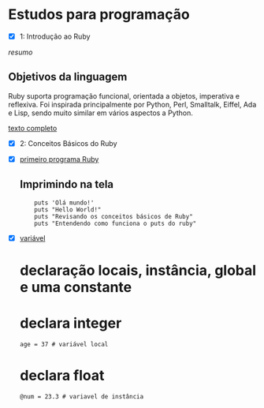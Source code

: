 # Estudos para programação

- [x] 1: Introdução ao Ruby

*resumo*

## Objetivos da linguagem

Ruby suporta programação funcional, orientada a objetos, imperativa e reflexiva. Foi inspirada principalmente por Python, Perl, Smalltalk, Eiffel, Ada e Lisp, sendo muito similar em vários aspectos a Python.

[texto completo](https://hemershon.com/programa%C3%A7%C3%A3o/softskill/hardskill/desenvolvendome/ruby/o-basico-ruby/)

- [x] 2: Conceitos Básicos do Ruby
 - [x] [primeiro programa Ruby](primeiro_programa.rb) 

    ## Imprimindo na tela
    ```
        puts 'Olá mundo!'
        puts "Hello World!"
        puts "Revisando os conceitos básicos de Ruby"
        puts "Entendendo como funciona o puts do ruby"
    ```
 - [x] [variável](variaveis.rb)

    # declaração locais, instância, global e uma constante
    # declara integer
    ```
    age = 37 # variável local
    ```
    # declara float
    ```
    @num = 23.3 # variavel de instância
    ```